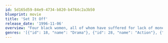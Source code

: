 ```yaml
---
id: 5d165d59-84e9-4734-b820-b4764c2a3b50
blueprint: movie
title: 'Set It Off'
release_date: '1996-11-06'
overview: "Four black women, all of whom have suffered for lack of money and at the hands of the majority, undertake to rob banks. While initially successful, a policeman who was involved in shooting one of the women's brothers is on their trail. As the women add to the loot, their tastes and interests begin to change and their suspicions of each other increase on the way to a climactic robbery."
genres: '[{"id": 18, "name": "Drama"}, {"id": 28, "name": "Action"}, {"id": 80, "name": "Crime"}]'
---
```

